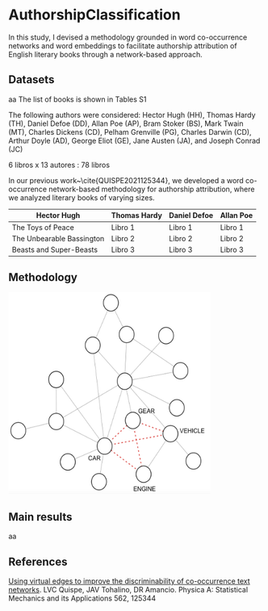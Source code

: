 # AuthorshipClassification
In this study, I devised a methodology grounded in word co-occurrence networks and word embeddings to facilitate authorship attribution of English literary books through a network-based approach.

## Datasets
aa
The list of books is shown in Tables S1

The following authors were considered: Hector Hugh (HH),
Thomas Hardy (TH), Daniel Defoe (DD), Allan Poe (AP), Bram Stoker (BS), Mark Twain
(MT), Charles Dickens (CD), Pelham Grenville (PG), Charles Darwin (CD), Arthur Doyle
(AD), George Eliot (GE), Jane Austen (JA), and Joseph Conrad (JC)

6 libros x 13 autores : 78 libros

In our previous work~\cite{QUISPE2021125344}, we developed a word co-occurrence network-based methodology for authorship attribution, where we analyzed literary books of varying sizes. 

Hector Hugh | Thomas Hardy  | Daniel Defoe | Allan Poe |
|---- | ---- | --- | --- |
| The Toys of Peace  | Libro 1  | Libro 1 | Libro 1
| The Unbearable Bassington   | Libro 2  | Libro 2 | Libro 2
|  Beasts and Super-Beasts  | Libro 3  | Libro 3 | Libro 3

 

## Methodology

<img src="network_example.png" width="400" height="400">

## Main results
aa

## References
[Using virtual edges to improve the discriminability of co-occurrence text networks](https://www.sciencedirect.com/science/article/pii/S037843712030707X). LVC Quispe, JAV Tohalino, DR Amancio. Physica A: Statistical Mechanics and its Applications 562, 125344
